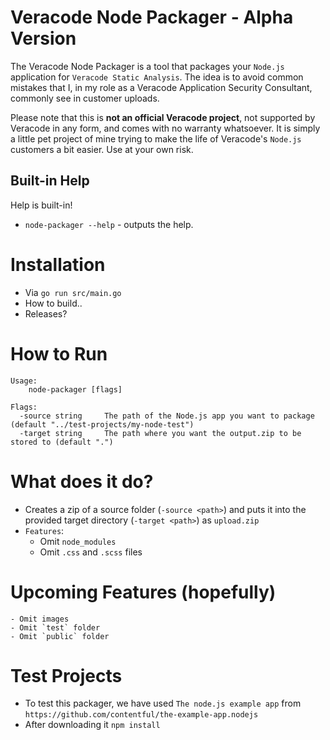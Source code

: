 # Veracode Node Packager - Alpha Version
The Veracode Node Packager is a tool that packages your `Node.js` application for `Veracode Static Analysis`. The idea is to avoid common mistakes that I, in my role as a Veracode Application Security Consultant, commonly see in customer uploads.

Please note that this is **not an official Veracode project**, not supported by Veracode in any form, and comes with no warranty whatsoever. It is simply a little pet project of mine trying to make the life of Veracode's `Node.js` customers a bit easier. Use at your own risk.

## Built-in Help

Help is built-in!

- `node-packager --help` - outputs the help.

# Installation
- Via `go run src/main.go`
- How to build..
- Releases?

# How to Run
```text
Usage:
    node-packager [flags]

Flags:
  -source string     The path of the Node.js app you want to package (default "../test-projects/my-node-test")
  -target string     The path where you want the output.zip to be stored to (default ".")
```

# What does it do?
- Creates a zip of a source folder (`-source <path>`) and puts it into the provided target directory (`-target <path>`) as `upload.zip`
- `Features`:
    - Omit `node_modules`
    - Omit `.css` and `.scss` files

# Upcoming Features (hopefully)
    - Omit images
    - Omit `test` folder
    - Omit `public` folder 


# Test Projects
- To test this packager, we have used `The node.js example app` from `https://github.com/contentful/the-example-app.nodejs`
- After downloading it `npm install`
